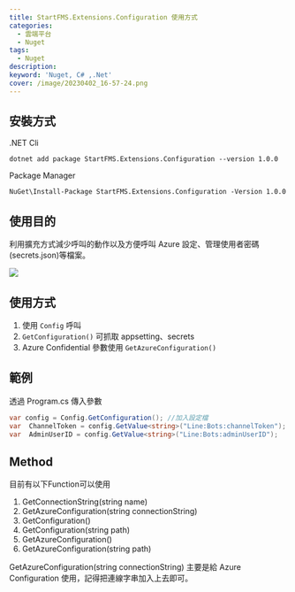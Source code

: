 ```yaml
---
title: StartFMS.Extensions.Configuration 使用方式
categories: 
  - 雲端平台
  - Nuget
tags: 
  - Nuget
description:
keyword: 'Nuget, C# ,.Net'
cover: /image/20230402_16-57-24.png
---
```

## 安裝方式
.NET Cli
```cli
dotnet add package StartFMS.Extensions.Configuration --version 1.0.0
```

Package Manager
```cli
NuGet\Install-Package StartFMS.Extensions.Configuration -Version 1.0.0
```

## 使用目的
利用擴充方式減少呼叫的動作以及方便呼叫 Azure 設定、管理使用者密碼(secrets.json)等檔案。

![](/image/20230405_11-36-23.png)

## 使用方式
1. 使用 ```Config``` 呼叫
2. ```GetConfiguration()``` 可抓取 appsetting、secrets
3. Azure Confidential 參數使用 ```GetAzureConfiguration()```

## 範例
透過 Program.cs 傳入參數 
```cs
var config = Config.GetConfiguration(); //加入設定檔
var  ChannelToken = config.GetValue<string>("Line:Bots:channelToken");
var  AdminUserID = config.GetValue<string>("Line:Bots:adminUserID");
```

## Method
目前有以下Function可以使用
1. GetConnectionString(string name)
2. GetAzureConfiguration(string connectionString)
3. GetConfiguration()
4. GetConfiguration(string path)
5. GetAzureConfiguration<T>()
6. GetAzureConfiguration<T>(string path)

GetAzureConfiguration(string connectionString) 主要是給 Azure Configuration 使用，記得把連線字串加入上去即可。
